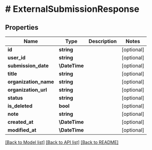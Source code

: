 # # ExternalSubmissionResponse

## Properties

Name | Type | Description | Notes
------------ | ------------- | ------------- | -------------
**id** | **string** |  | [optional]
**user_id** | **string** |  | [optional]
**submission_date** | **\DateTime** |  | [optional]
**title** | **string** |  | [optional]
**organization_name** | **string** |  | [optional]
**organization_url** | **string** |  | [optional]
**status** | **string** |  | [optional]
**is_deleted** | **bool** |  | [optional]
**note** | **string** |  | [optional]
**created_at** | **\DateTime** |  | [optional]
**modified_at** | **\DateTime** |  | [optional]

[[Back to Model list]](../../README.md#models) [[Back to API list]](../../README.md#endpoints) [[Back to README]](../../README.md)
